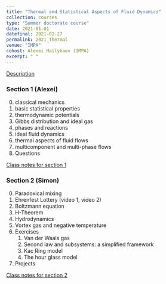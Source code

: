 ```yaml
---
title: "Thermal and Statistical Aspects of Fluid Dynamics"
collection: courses
type: "Summer doctorate course"
date: 2021-01-01
datefinal: 2021-02-27
permalink: 2021_Thermal
venue: "IMPA"
cohost: Alexei Mailybaev (IMPA)
excerpt: " "
---
```


[Description](https://impa.br/en_US/ensino/programas-de-formacao/doutorado/disciplinas-doutorado/thermal-and-statistical-aspects-of-fluid-dynamics/)

### Section 1 (Alexei)


0. classical mechanics
0. basic statistical properties
0. thermodynamic potentials
0. Gibbs distribution and ideal gas
0. phases and reactions
0. ideal fluid dynamics
0. thermal aspects of fluid flows
0. multicomponent and multi-phase flows
0. Questions

[Class notes for section 1]({{site.baseurl}}/files/course_2021/section1.zip)

### Section 2 (Simon)

0. Paradoxical mixing
0. Ehrenfest Lottery (video 1, video 2)
0. Boltzmann equation
0. H-Theorem 
0. Hydrodynamics
0. Vortex gas and negative temperature
0. Exercises
     1. Van der Waals gas
     2. Second law and subsystems: a simplified framework
     3. Kac Ring model
     4. The hour glass model
0. Projects

[Class notes for section 2]({{site.baseurl}}/files/course_2021/section2.zip)
